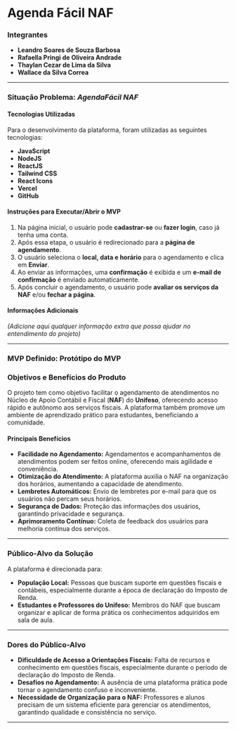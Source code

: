 # Agenda Fácil NAF

### Integrantes
- **Leandro Soares de Souza Barbosa**
- **Rafaella Pringi de Oliveira Andrade**
- **Thaylan Cezar de Lima da Silva**
- **Wallace da Silva Correa**

---

### Situação Problema: *AgendaFácil NAF*

#### Tecnologias Utilizadas
Para o desenvolvimento da plataforma, foram utilizadas as seguintes tecnologias:
- **JavaScript**
- **NodeJS**
- **ReactJS**
- **Tailwind CSS**
- **React Icons**
- **Vercel**
- **GitHub**

#### Instruções para Executar/Abrir o MVP
1. Na página inicial, o usuário pode **cadastrar-se** ou **fazer login**, caso já tenha uma conta.
2. Após essa etapa, o usuário é redirecionado para a **página de agendamento**.
3. O usuário seleciona o **local, data e horário** para o agendamento e clica em **Enviar**.
4. Ao enviar as informações, uma **confirmação** é exibida e um **e-mail de confirmação** é enviado automaticamente.
5. Após concluir o agendamento, o usuário pode **avaliar os serviços da NAF** e/ou **fechar a página**.

#### Informações Adicionais
*(Adicione aqui qualquer informação extra que possa ajudar no entendimento do projeto)*

---

### MVP Definido: **Protótipo do MVP**

### Objetivos e Benefícios do Produto
O projeto tem como objetivo facilitar o agendamento de atendimentos no Núcleo de Apoio Contábil e Fiscal (**NAF**) do **Unifeso**, oferecendo acesso rápido e autônomo aos serviços fiscais. A plataforma também promove um ambiente de aprendizado prático para estudantes, beneficiando a comunidade.

#### Principais Benefícios
- **Facilidade no Agendamento:** Agendamentos e acompanhamentos de atendimentos podem ser feitos online, oferecendo mais agilidade e conveniência.
- **Otimização do Atendimento:** A plataforma auxilia o NAF na organização dos horários, aumentando a capacidade de atendimento.
- **Lembretes Automáticos:** Envio de lembretes por e-mail para que os usuários não percam seus horários.
- **Segurança de Dados:** Proteção das informações dos usuários, garantindo privacidade e segurança.
- **Aprimoramento Contínuo:** Coleta de feedback dos usuários para melhoria contínua dos serviços.

---

### Público-Alvo da Solução
A plataforma é direcionada para:
- **População Local:** Pessoas que buscam suporte em questões fiscais e contábeis, especialmente durante a época de declaração do Imposto de Renda.
- **Estudantes e Professores do Unifeso:** Membros do NAF que buscam organizar e aplicar de forma prática os conhecimentos adquiridos em sala de aula.

---

### Dores do Público-Alvo
- **Dificuldade de Acesso a Orientações Fiscais:** Falta de recursos e conhecimento em questões fiscais, especialmente durante o período de declaração do Imposto de Renda.
- **Desafios no Agendamento:** A ausência de uma plataforma prática pode tornar o agendamento confuso e inconveniente.
- **Necessidade de Organização para o NAF:** Professores e alunos precisam de um sistema eficiente para gerenciar os atendimentos, garantindo qualidade e consistência no serviço.

---
